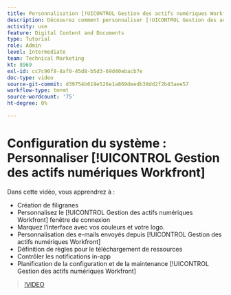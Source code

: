 ```yaml
---
title: Personnalisation [!UICONTROL Gestion des actifs numériques Workfront]
description: Découvrez comment personnaliser [!UICONTROL Gestion des actifs numériques Workfront] en créant des filigranes, en personnalisant la variable [!UICONTROL DAM] la fenêtre de connexion, l’identité graphique de l’interface, etc. ;
activity: use
feature: Digital Content and Documents
type: Tutorial
role: Admin
level: Intermediate
team: Technical Marketing
kt: 8969
exl-id: cc7c90f8-8af0-45d8-b5d3-69d40ebacb7e
doc-type: video
source-git-commit: d39754b619e526e1a869deedb38dd2f2b43aee57
workflow-type: tm+mt
source-wordcount: '75'
ht-degree: 0%

---
```


# Configuration du système : Personnaliser [!UICONTROL Gestion des actifs numériques Workfront]

Dans cette vidéo, vous apprendrez à :

* Création de filigranes
* Personnalisez le [!UICONTROL Gestion des actifs numériques Workfront] fenêtre de connexion
* Marquez l’interface avec vos couleurs et votre logo.
* Personnalisation des e-mails envoyés depuis [!UICONTROL Gestion des actifs numériques Workfront]
* Définition de règles pour le téléchargement de ressources
* Contrôler les notifications in-app
* Planification de la configuration et de la maintenance [!UICONTROL Gestion des actifs numériques Workfront]

>[!VIDEO](https://video.tv.adobe.com/v/335232/?quality=12)
